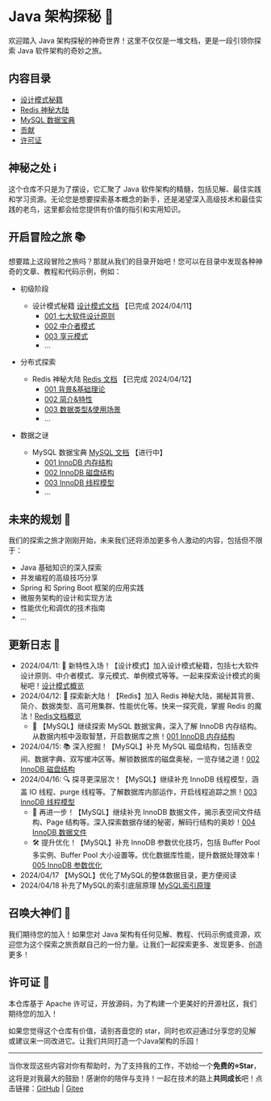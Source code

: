 # Java 架构探秘 🚀

欢迎踏入 Java 架构探秘的神奇世界！这里不仅仅是一堆文档，更是一段引领你探索 Java 软件架构的奇妙之旅。

## 内容目录

- [设计模式秘籍](articles/design_patterns/)
- [Redis 神秘大陆](articles/redis/)
- [MySQL 数据宝典](articles/mysql/)
- [贡献](CONTRIBUTING.md)
- [许可证](LICENSE)

## 神秘之处 ℹ️

这个仓库不只是为了摆设，它汇聚了 Java 软件架构的精髓，包括见解、最佳实践和学习资源。无论您是想要探索基本概念的新手，还是渴望深入高级技术和最佳实践的老鸟，这里都会给您提供有价值的指引和实用知识。

## 开启冒险之旅 📚

想要踏上这段冒险之旅吗？那就从我们的目录开始吧！您可以在目录中发现各种神奇的文章、教程和代码示例，例如：

- 初级阶段
  - 设计模式秘籍 [设计模式文档](articles/design_patterns/) 【已完成 2024/04/11】
    - [001 七大软件设计原则](articles/design_patterns/001%20七大软件设计原则.md)
    - [002 中介者模式](articles/design_patterns/002%20中介者模式.md)
    - [003 享元模式](articles/design_patterns/003%20享元模式.md)
    - ...

- 分布式探索
  - Redis 神秘大陆 [Redis 文档](articles/redis/) 【已完成 2024/04/12】
    - [001 背景&基础理论](articles/redis/001%20背景&基础理论.md)
    - [002 简介&特性](articles/redis/002%20简介&特性.md)
    - [003 数据类型&使用场景](articles/redis/003%20数据类型&使用场景.md)
    - ...

- 数据之谜
  - MySQL 数据宝典 [MySQL 文档](articles/mysql/) 【进行中】
    - [001 InnoDB 内存结构](articles/mysql/001%20InnoDB%20内存结构.md)
    - [002 InnoDB 磁盘结构](articles/mysql/002%20InnoDB%20磁盘结构.md)
    - [003 InnoDB 线程模型](articles/mysql/003%20InnoDB%20线程模型.md)
    - ...

## 未来的规划 🌟

我们的探索之旅才刚刚开始，未来我们还将添加更多令人激动的内容，包括但不限于：

- Java 基础知识的深入探索
- 并发编程的高级技巧分享
- Spring 和 Spring Boot 框架的应用实践
- 微服务架构的设计和实现方法
- 性能优化和调优的技术指南
- ...

## 更新日志 📜

- 2024/04/11: 🌟 新特性入场！【设计模式】加入设计模式秘籍，包括七大软件设计原则、中介者模式、享元模式、单例模式等等。一起来探索设计模式的奥秘吧！[设计模式概览](articles/design_patterns/README.md)
- 2024/04/12: 🚀 探索新大陆！【Redis】加入 Redis 神秘大陆，揭秘其背景、简介、数据类型、高可用集群、性能优化等。快来一探究竟，掌握 Redis 的魔法！[Redis文档概览](articles/redis/001%20背景&基础理论.md)
  - 📘 【MySQL】继续探索 MySQL 数据宝典，深入了解 InnoDB 内存结构。从数据内核中汲取智慧，开启数据库之旅！[001 InnoDB 内存结构](articles/mysql/001%20存储引擎原理&优化/001%20内存结构/1.1%20Buffer%20Pool.md)
- 2024/04/15: 📚 深入挖掘！【MySQL】补充 MySQL 磁盘结构，包括表空间、数据字典、双写缓冲区等。解锁数据库的磁盘奥秘，一览存储之道！[002 InnoDB 磁盘结构](articles/mysql/001%20存储引擎原理&优化/002%20磁盘结构/2.0%20InnoDB%20磁盘结构.md)
- 2024/04/16: 🔍 探寻更深层次！【MySQL】继续补充 InnoDB 线程模型，涵盖 IO 线程、purge 线程等。了解数据库内部运作，开启线程追踪之旅！[003 InnoDB 线程模型](articles/mysql/001%20存储引擎原理&优化/003%20InnoDB%20线程模型.md)
  - 📝 再进一步！【MySQL】继续补充 InnoDB 数据文件，揭示表空间文件结构、Page 结构等。深入探索数据存储的秘密，解码行结构的奥妙！[004 InnoDB 数据文件](articles/mysql/001%20存储引擎原理&优化/004%20InnoDB%20数据文件.md)
  - 🛠 提升优化！【MySQL】补充 InnoDB 参数优化技巧，包括 Buffer Pool 多实例、Buffer Pool 大小设置等。优化数据库性能，提升数据处理效率！[005 InnoDB 参数优化](articles/mysql/001%20存储引擎原理&优化/005%20InnoDB%20参数优化.md)
- 2024/04/17  【MySQL】优化了MySQL的整体数据目录，更方便阅读
- 2024/04/18   补充了MySQL的索引底层原理 [MySQL索引原理](articles/mysql/002%20MySQL索引原理&优化/001-索引原理.md)

## 召唤大神们 💫

我们期待您的加入！如果您对 Java 架构有任何见解、教程、代码示例或资源，欢迎您为这个探索之旅贡献自己的一份力量。让我们一起探索更多、发现更多、创造更多！

## 许可证 📄

本仓库基于 Apache 许可证，开放源码，为了构建一个更美好的开源社区，我们期待您的加入！

如果您觉得这个仓库有价值，请别吝啬您的 star，同时也欢迎通过分享您的见解或建议来一同改进它。让我们共同打造一个Java架构的乐园！

----



当你发现这些内容对你有帮助时，为了支持我的工作，不妨给一个**免费的⭐Star**，这将是对我最大的鼓励！感谢你的陪伴与支持！一起在技术的路上**共同成长**吧！点击链接：[GitHub](https://github.com/xiaochi-cloud/JavaArchitectureGuide) | [Gitee](https://gitee.com/xiaochi-cloud/java-architecture-guide)
